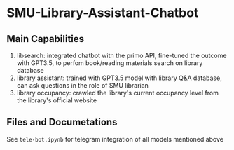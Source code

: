 # SMU-Library-Assistant-Chatbot

## Main Capabilities
1. libsearch: integrated chatbot with the primo API, fine-tuned the outcome with GPT3.5, to perfom book/reading materials search on library database
2. library assistant: trained with GPT3.5 model with library Q&A database, can ask questions in the role of SMU librarian
3. library occupancy: crawled the library's current occupancy level from the library's official website


## Files and Documetations
See `tele-bot.ipynb` for telegram integration of all models mentioned above
